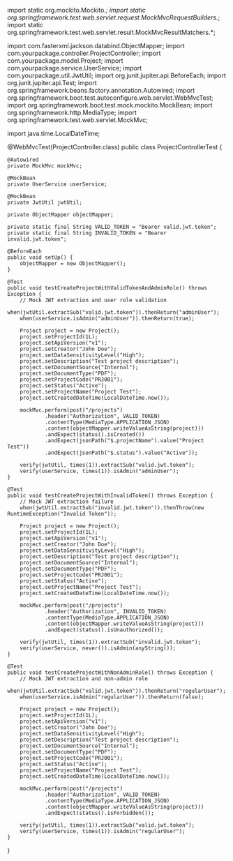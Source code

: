 import static org.mockito.Mockito.*;
import static org.springframework.test.web.servlet.request.MockMvcRequestBuilders.*;
import static org.springframework.test.web.servlet.result.MockMvcResultMatchers.*;

import com.fasterxml.jackson.databind.ObjectMapper;
import com.yourpackage.controller.ProjectController;
import com.yourpackage.model.Project;
import com.yourpackage.service.UserService;
import com.yourpackage.util.JwtUtil;
import org.junit.jupiter.api.BeforeEach;
import org.junit.jupiter.api.Test;
import org.springframework.beans.factory.annotation.Autowired;
import org.springframework.boot.test.autoconfigure.web.servlet.WebMvcTest;
import org.springframework.boot.test.mock.mockito.MockBean;
import org.springframework.http.MediaType;
import org.springframework.test.web.servlet.MockMvc;

import java.time.LocalDateTime;

@WebMvcTest(ProjectController.class)
public class ProjectControllerTest {

    @Autowired
    private MockMvc mockMvc;

    @MockBean
    private UserService userService;

    @MockBean
    private JwtUtil jwtUtil;

    private ObjectMapper objectMapper;

    private static final String VALID_TOKEN = "Bearer valid.jwt.token";
    private static final String INVALID_TOKEN = "Bearer invalid.jwt.token";

    @BeforeEach
    public void setUp() {
        objectMapper = new ObjectMapper();
    }

    @Test
    public void testCreateProjectWithValidTokenAndAdminRole() throws Exception {
        // Mock JWT extraction and user role validation
        when(jwtUtil.extractSub("valid.jwt.token")).thenReturn("adminUser");
        when(userService.isAdmin("adminUser")).thenReturn(true);

        Project project = new Project();
        project.setProjectId(1L);
        project.setApiVersion("v1");
        project.setCreator("John Doe");
        project.setDataSensitivityLevel("High");
        project.setDescription("Test project description");
        project.setDocumentSource("Internal");
        project.setDocumentType("PDF");
        project.setProjectCode("PRJ001");
        project.setStatus("Active");
        project.setProjectName("Project Test");
        project.setCreatedDateTime(LocalDateTime.now());

        mockMvc.perform(post("/projects")
                .header("Authorization", VALID_TOKEN)
                .contentType(MediaType.APPLICATION_JSON)
                .content(objectMapper.writeValueAsString(project)))
                .andExpect(status().isCreated())
                .andExpect(jsonPath("$.projectName").value("Project Test"))
                .andExpect(jsonPath("$.status").value("Active"));

        verify(jwtUtil, times(1)).extractSub("valid.jwt.token");
        verify(userService, times(1)).isAdmin("adminUser");
    }

    @Test
    public void testCreateProjectWithInvalidToken() throws Exception {
        // Mock JWT extraction failure
        when(jwtUtil.extractSub("invalid.jwt.token")).thenThrow(new RuntimeException("Invalid Token"));

        Project project = new Project();
        project.setProjectId(1L);
        project.setApiVersion("v1");
        project.setCreator("John Doe");
        project.setDataSensitivityLevel("High");
        project.setDescription("Test project description");
        project.setDocumentSource("Internal");
        project.setDocumentType("PDF");
        project.setProjectCode("PRJ001");
        project.setStatus("Active");
        project.setProjectName("Project Test");
        project.setCreatedDateTime(LocalDateTime.now());

        mockMvc.perform(post("/projects")
                .header("Authorization", INVALID_TOKEN)
                .contentType(MediaType.APPLICATION_JSON)
                .content(objectMapper.writeValueAsString(project)))
                .andExpect(status().isUnauthorized());

        verify(jwtUtil, times(1)).extractSub("invalid.jwt.token");
        verify(userService, never()).isAdmin(anyString());
    }

    @Test
    public void testCreateProjectWithNonAdminRole() throws Exception {
        // Mock JWT extraction and non-admin role
        when(jwtUtil.extractSub("valid.jwt.token")).thenReturn("regularUser");
        when(userService.isAdmin("regularUser")).thenReturn(false);

        Project project = new Project();
        project.setProjectId(1L);
        project.setApiVersion("v1");
        project.setCreator("John Doe");
        project.setDataSensitivityLevel("High");
        project.setDescription("Test project description");
        project.setDocumentSource("Internal");
        project.setDocumentType("PDF");
        project.setProjectCode("PRJ001");
        project.setStatus("Active");
        project.setProjectName("Project Test");
        project.setCreatedDateTime(LocalDateTime.now());

        mockMvc.perform(post("/projects")
                .header("Authorization", VALID_TOKEN)
                .contentType(MediaType.APPLICATION_JSON)
                .content(objectMapper.writeValueAsString(project)))
                .andExpect(status().isForbidden());

        verify(jwtUtil, times(1)).extractSub("valid.jwt.token");
        verify(userService, times(1)).isAdmin("regularUser");
    }
}
